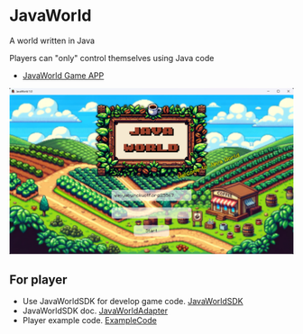 # JavaWorld

A world written in Java

Players can "only" control themselves using Java code

- [JavaWorld Game APP](https://github.com/Andrewtangtang/JavaWorldFrontend/releases/latest)


![Main Title Screen](https://raw.githubusercontent.com/Andrewtangtang/JavaWorldFrontend/main/others/game_title_screen.png)

## For player

- Use JavaWorldSDK for develop game code. [JavaWorldSDK](https://github.com/Andrewtangtang/JavaWorldFrontend/releases/latest)
- JavaWorldSDK doc. [JavaWorldAdapter](JavaWorldAdapter/src/main/java/com/javaworld/adapter)
- Player example code. [ExampleCode](PlayerExample/src/main/java/com/player)


